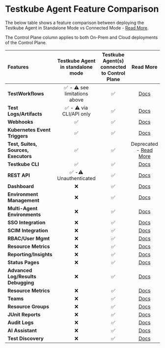 # Testkube Agent Feature Comparison

The below table shows a feature comparison between deploying the Testkube Agent in Standalone Mode vs Connected Mode - [Read More](/articles/install/standalone-agent).

The Control Plane column applies to both On-Prem and Cloud deployments of the Control Plane.

| Features                             |       Testkube Agent <br/> in standalone mode        | Testkube Agent(s) <br/>connected to Control Plane |                                Read More                                |
|:-------------------------------------|:----------------------------------------------------:|:-------------------------------------------------:|:-----------------------------------------------------------------------:|
| **TestWorkflows**                    | :white_check_mark: - :warning: see limitations above |                :white_check_mark:                 |                    [Docs](/articles/test-workflows)                     |
| **Test Logs/Artifacts**              |   :white_check_mark: -  :warning: via CLI/API only   |                :white_check_mark:                 |                  [Docs](/articles/logs-and-artifacts)                   |
| **Webhooks**                         |                  :white_check_mark:                  |                :white_check_mark:                 |                       [Docs](/articles/webhooks)                        |
| **Kubernetes Event Triggers**        |                  :white_check_mark:                  |                :white_check_mark:                 |                  [Docs](/articles/triggering-overview)                  |
| **Test, Suites, Sources, Executors** |                  :white_check_mark:                  |                :white_check_mark:                 |           Deprecated - [Read More](/articles/legacy-features)           |
| **Testkube CLI**                     |                  :white_check_mark:                  |                :white_check_mark:                 |                          [Docs](/articles/cli)                          |
| **REST API**                         |    :white_check_mark: -:warning: Unauthenticated     |                :white_check_mark:                 |                        [Docs](/openapi/overview)                        |
| **Dashboard**                        |                         :x:                          |                :white_check_mark:                 |              [Docs](/articles/testkube-dashboard-explore)               |
| **Environment Management**           |                         :x:                          |                :white_check_mark:                 |          [Docs](/testkube-pro/articles/environment-management)          |
| **Multi-Agent Environments**         |                         :x:                          |                :white_check_mark:                 |                  [Docs](/articles/install/multi-agent)                  |
| **SSO Integration**                  |                         :x:                          |                :white_check_mark:                 |               [Docs](/testkube-pro-on-prem/articles/auth)               |
| **SCIM Integration**                 |                         :x:                          |                :white_check_mark:                 |               [Docs](/testkube-pro-on-prem/articles/scim)               |
| **RBAC/User Mgmt**                   |                         :x:                          |                :white_check_mark:                 |         [Docs](/testkube-pro/articles/organization-management)          |
| **Resource Metrics**                 |                         :x:                          |                :white_check_mark:                 |                   [Docs](/articles/resource-metrics)                    |
| **Reporting/Insights**               |                         :x:                          |                :white_check_mark:                 |                     [Docs](/articles/test-insights)                     |
| **Status Pages**                     |                         :x:                          |                :white_check_mark:                 |               [Docs](/testkube-pro/articles/status-pages)               |
| **Advanced Log/Results Debugging**   |                         :x:                          |                :white_check_mark:                 |             [Docs](/testkube-pro/articles/log-highlighting)             |
| **Resource Metrics**                 |                         :x:                          |                :white_check_mark:                 |                   [Docs](/articles/resource-metrics)                    |
| **Teams**                            |                         :x:                          |                :white_check_mark:                 |                         [Docs](/articles/teams)                         |
| **Resource Groups**                  |                         :x:                          |                :white_check_mark:                 |                    [Docs](/articles/resource-groups)                    |
| **JUnit Reports**                    |                         :x:                          |                :white_check_mark:                 |                [Docs](/articles/test-workflows-reports)                 |
| **Audit Logs**                       |                         :x:                          |                :white_check_mark:                 |                [Docs](/testkube-pro/articles/audit-logs)                |
| **AI Assistant**                     |                         :x:                          |                :white_check_mark:                 |                   [Docs](/articles/copilot-overview)                    |
| **Test Discovery**                   |                         :x:                          |                :white_check_mark:                 | [Docs](/articles/test-workflows-create-wizard#automatic-test-discovery) |
